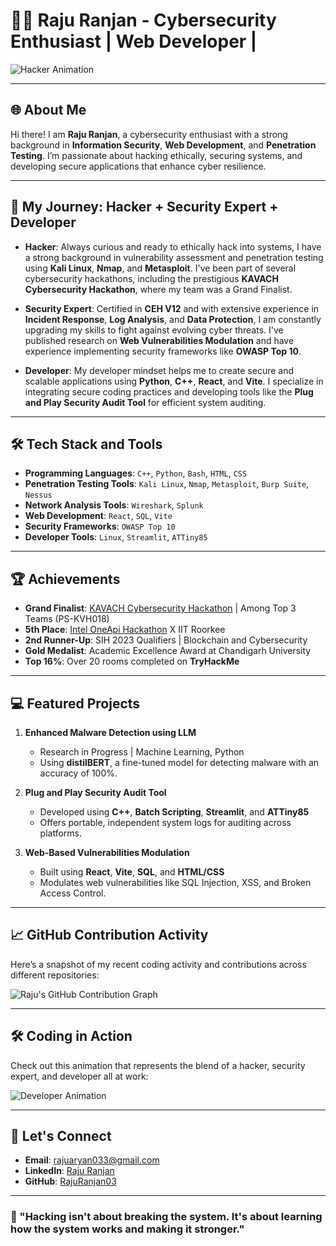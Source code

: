 # 👨‍💻 Raju Ranjan - Cybersecurity Enthusiast | Web Developer | 

![Hacker Animation](https://media.giphy.com/media/l0HlHFRbmaZtBRhXG/giphy.gif)

---

## 🌐 About Me
Hi there! I am **Raju Ranjan**, a cybersecurity enthusiast with a strong background in **Information Security**, **Web Development**, and **Penetration Testing**. I’m passionate about hacking ethically, securing systems, and developing secure applications that enhance cyber resilience.

---

## 🔐 My Journey: Hacker + Security Expert + Developer

- **Hacker**: Always curious and ready to ethically hack into systems, I have a strong background in vulnerability assessment and penetration testing using **Kali Linux**, **Nmap**, and **Metasploit**. I've been part of several cybersecurity hackathons, including the prestigious **KAVACH Cybersecurity Hackathon**, where my team was a Grand Finalist.

- **Security Expert**: Certified in **CEH V12** and with extensive experience in **Incident Response**, **Log Analysis**, and **Data Protection**, I am constantly upgrading my skills to fight against evolving cyber threats. I've published research on **Web Vulnerabilities Modulation** and have experience implementing security frameworks like **OWASP Top 10**.

- **Developer**: My developer mindset helps me to create secure and scalable applications using **Python**, **C++**, **React**, and **Vite**. I specialize in integrating secure coding practices and developing tools like the **Plug and Play Security Audit Tool** for efficient system auditing.

---

## 🛠️ Tech Stack and Tools

- **Programming Languages**: `C++`, `Python`, `Bash`, `HTML`, `CSS`
- **Penetration Testing Tools**: `Kali Linux`, `Nmap`, `Metasploit`, `Burp Suite`, `Nessus`
- **Network Analysis Tools**: `Wireshark`, `Splunk`
- **Web Development**: `React`, `SQL`, `Vite`
- **Security Frameworks**: `OWASP Top 10`
- **Developer Tools**: `Linux`, `Streamlit`, `ATTiny85`

---

## 🏆 Achievements

- **Grand Finalist**: [KAVACH Cybersecurity Hackathon](https://www.mygov.in/task/kavach-2023-hackathon) | Among Top 3 Teams (PS-KVH018)
- **5th Place**: [Intel OneApi Hackathon](https://www.intel.com/content/www/us/en/events/oneapi.html) X IIT Roorkee
- **2nd Runner-Up**: SIH 2023 Qualifiers | Blockchain and Cybersecurity
- **Gold Medalist**: Academic Excellence Award at Chandigarh University
- **Top 16%**: Over 20 rooms completed on **TryHackMe**

---

## 💻 Featured Projects

1. **Enhanced Malware Detection using LLM**  
   - Research in Progress | Machine Learning, Python  
   - Using **distilBERT**, a fine-tuned model for detecting malware with an accuracy of 100%.

2. **Plug and Play Security Audit Tool**  
   - Developed using **C++**, **Batch Scripting**, **Streamlit**, and **ATTiny85**  
   - Offers portable, independent system logs for auditing across platforms.

3. **Web-Based Vulnerabilities Modulation**  
   - Built using **React**, **Vite**, **SQL**, and **HTML/CSS**  
   - Modulates web vulnerabilities like SQL Injection, XSS, and Broken Access Control.

---

## 📈 GitHub Contribution Activity

Here’s a snapshot of my recent coding activity and contributions across different repositories:

![Raju's GitHub Contribution Graph](https://activity-graph.herokuapp.com/graph?username=RajuRanjan03&theme=github)

---

## 🛠️ Coding in Action

Check out this animation that represents the blend of a hacker, security expert, and developer all at work:

![Developer Animation](https://media.giphy.com/media/l0ExuZ74ElCsgC4Ew/giphy.gif)



---

## 💼 Let's Connect

- **Email**: rajuaryan033@gmail.com  
- **LinkedIn**: [Raju Ranjan](https://www.linkedin.com/in/raju-ranjan/)  
- **GitHub**: [RajuRanjan03](https://github.com/RajuRanjan03)

---

### 🌟 "Hacking isn't about breaking the system. It's about learning how the system works and making it stronger."
